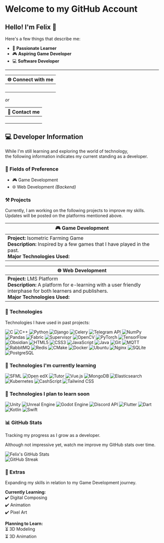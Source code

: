 # **Welcome to my GitHub Account**

## Hello! I'm **Felix** 👋

Here's a few things that describe me:
- 🚀 **Passionate Learner**
- 🎮 **Aspiring Game Developer**
- 💻 **Software Developer**

---

| 🌐 Connect with me |
|--------------------|
| <a href="https://www.instagram.com/jx.st_felix?igsh=eWFxcnlyZGRkNGxw"><img src="https://img.shields.io/badge/-Instagram-E4405F?style=flat&logo=instagram&logoColor=white" height="16"></a> <a href="https://discord.com/users/738338408572911696"><img src="https://img.shields.io/badge/-Discord-5865F2?style=flat&logo=discord&logoColor=white" height="16"></a> |

_or_

| 📧 Contact me |
|---------------|
| <a href="mailto:floresfelixleo.fleurs96@gmail.com"><img src="https://img.shields.io/badge/-Email-D14836?style=flat&logo=gmail&logoColor=white" height="16"></a> |


## 💻 **Developer Information**
While I'm still learning and exploring the world of technology,  
the following information indicates my current standing as a developer.

### 🎯 **Fields of Preference**
- 🎮 Game Development
- 🌐 Web Development _(Backend)_

### ⚒️ **Projects**
Currently, I am working on the following projects to improve my skills. Updates will be posted on the platforms mentioned above.

| 🎮 **Game Development** |
|-------------------------|
| **Project:** Isometric Farming Game<br>**Description:** Inspired by a few games that I have played in the past.<br>**Major Technologies Used:** <img src="https://img.shields.io/badge/-C++-00599C?style=flat&logo=c%2B%2B&logoColor=white" height="16"> <img src="https://img.shields.io/badge/-SFML-8CC445?style=flat&logo=sfml&logoColor=white" height="16"> <img src="https://img.shields.io/badge/-CMake-064F8C?style=flat-square&logo=cmake" height="16"> |

| 🌐 **Web Development** |
|------------------------|
| **Project:** LMS Platform<br>**Description:** A platform for e-learning with a user friendly interphase for both learners and publishers.<br>**Major Technologies Used:** <img src="https://img.shields.io/badge/-Python-3776AB?style=flat&logo=python&logoColor=white" height="16"> <img src="https://img.shields.io/badge/-Django-092E20?style=flat&logo=django&logoColor=white" height="16"> <img src="https://img.shields.io/badge/-Vue.js-4FC08D?style=flat&logo=vue.js&logoColor=white" height="16"> <img src="https://img.shields.io/badge/-Tailwind%20CSS-38B2AC?style=flat&logo=tailwindcss&logoColor=white" height="16"> <img src="https://img.shields.io/badge/-PostgreSQL-336791?style=flat&logo=postgresql&logoColor=white" height="16"> <img src="https://img.shields.io/badge/-Elasticsearch-005571?style=flat&logo=elasticsearch&logoColor=white" height="16"> <img src="https://img.shields.io/badge/-RabbitMQ-FF6600?style=flat&logo=rabbitmq&logoColor=white" height="16"> <img src="https://img.shields.io/badge/-Redis-DC382D?style=flat&logo=redis&logoColor=white" height="16"> <img src="https://img.shields.io/badge/-Nginx-269539?style=flat&logo=nginx&logoColor=white" height="16"> <img src="https://img.shields.io/badge/-Docker-2496ED?style=flat&logo=docker&logoColor=white" height="16"> |

### 🚀 **Technologies**
Technologies I have used in past projects:

![C](https://img.shields.io/badge/-C-00599C?style=flat&logo=c&logoColor=white)
![C++](https://img.shields.io/badge/-C++-00599C?style=flat&logo=c%2B%2B&logoColor=white)
![Python](https://img.shields.io/badge/-Python-3776AB?style=flat&logo=python&logoColor=white)
![Django](https://img.shields.io/badge/-Django-092E20?style=flat&logo=django&logoColor=white)
![Celery](https://img.shields.io/badge/-Celery-37814A?style=flat&logo=celery&logoColor=white)
![Telegram API](https://img.shields.io/badge/-Telegram%20API-26A5E4?style=flat&logo=telegram&logoColor=white)
![NumPy](https://img.shields.io/badge/-NumPy-013243?style=flat&logo=numpy&logoColor=white)
![Pandas](https://img.shields.io/badge/-Pandas-150458?style=flat&logo=pandas&logoColor=white)
![Fabric](https://img.shields.io/badge/-Fabric-2C2D72?style=flat&logo=python&logoColor=white)
![Supervisor](https://img.shields.io/badge/-Supervisor-000000?style=flat&logo=linux&logoColor=white)
![OpenCV](https://img.shields.io/badge/-OpenCV-5C3EE8?style=flat&logo=opencv&logoColor=white)
![PyTorch](https://img.shields.io/badge/-PyTorch-EE4C2C?style=flat&logo=pytorch&logoColor=white)
![TensorFlow](https://img.shields.io/badge/-TensorFlow-FF6F00?style=flat&logo=tensorflow&logoColor=white)
![Obsidian](https://img.shields.io/badge/-Obsidian-4E4E4E?style=flat&logo=obsidian&logoColor=white)
![HTML5](https://img.shields.io/badge/-HTML5-E34F26?style=flat&logo=html5&logoColor=white)
![CSS3](https://img.shields.io/badge/-CSS3-1572B6?style=flat&logo=css3&logoColor=white)
![JavaScript](https://img.shields.io/badge/-JavaScript-F7DF1E?style=flat&logo=javascript&logoColor=black)
![Java](https://img.shields.io/badge/-Java-007396?style=flat&logo=openjdk&logoColor=white)
![Git](https://img.shields.io/badge/-Git-F05032?style=flat&logo=git&logoColor=white)
![MQTT](https://img.shields.io/badge/-MQTT-00C7B7?style=flat&logo=eclipse-mosquitto&logoColor=white)
![RabbitMQ](https://img.shields.io/badge/-RabbitMQ-FF6600?style=flat&logo=rabbitmq&logoColor=white)
![Redis](https://img.shields.io/badge/-Redis-DC382D?style=flat&logo=redis&logoColor=white)
![CMake](https://img.shields.io/badge/-CMake-064F8C?style=flat&logo=cmake&logoColor=white)
![Docker](https://img.shields.io/badge/-Docker-2496ED?style=flat&logo=docker&logoColor=white)
![Ubuntu](https://img.shields.io/badge/-Ubuntu-E95420?style=flat&logo=ubuntu&logoColor=white)
![Nginx](https://img.shields.io/badge/-Nginx-269539?style=flat&logo=nginx&logoColor=white)
![SQLite](https://img.shields.io/badge/-SQLite-003B57?style=flat&logo=sqlite&logoColor=white)
![PostgreSQL](https://img.shields.io/badge/-PostgreSQL-336791?style=flat&logo=postgresql&logoColor=white)

### 📖 **Technologies I'm currently learning**  
![SFML](https://img.shields.io/badge/-SFML-8CC445?style=flat&logo=sfml&logoColor=white)
![Open edX](https://img.shields.io/badge/-Open%20edX-002B5C?style=flat&logo=openedx&logoColor=white)
![Tutor](https://img.shields.io/badge/-Tutor-FFD166?style=flat&logo=edx&logoColor=black)
![Vue.js](https://img.shields.io/badge/-Vue.js-4FC08D?style=flat&logo=vue.js&logoColor=white)
![MongoDB](https://img.shields.io/badge/-MongoDB-47A248?style=flat&logo=mongodb&logoColor=white)
![Elasticsearch](https://img.shields.io/badge/-Elasticsearch-005571?style=flat&logo=elasticsearch&logoColor=white)
![Kubernetes](https://img.shields.io/badge/-Kubernetes-326CE5?style=flat&logo=kubernetes&logoColor=white)
![CashScript](https://img.shields.io/badge/-CashScript-000000?style=flat&logo=bitcoin&logoColor=white)
![Tailwind CSS](https://img.shields.io/badge/-Tailwind%20CSS-38B2AC?style=flat&logo=tailwindcss&logoColor=white)


### 🎯 **Technologies I plan to learn soon**  
![Unity](https://img.shields.io/badge/-Unity-000000?style=flat&logo=unity&logoColor=white)
![Unreal Engine](https://img.shields.io/badge/-Unreal%20Engine-313131?style=flat&logo=unrealengine&logoColor=white)
![Godot Engine](https://img.shields.io/badge/-Godot%20Engine-478CBF?style=flat&logo=godotengine&logoColor=white)
![Discord API](https://img.shields.io/badge/-Discord%20API-5865F2?style=flat&logo=discord&logoColor=white)
![Flutter](https://img.shields.io/badge/-Flutter-02569B?style=flat&logo=flutter&logoColor=white)
![Dart](https://img.shields.io/badge/-Dart-0175C2?style=flat&logo=dart&logoColor=white)
![Kotlin](https://img.shields.io/badge/-Kotlin-0095D5?style=flat&logo=kotlin&logoColor=white)
![Swift](https://img.shields.io/badge/-Swift-FA7343?style=flat&logo=swift&logoColor=white)

### 📊 GitHub Stats  
Tracking my progress as I grow as a developer.

Although not impressive yet, watch me improve my GitHub stats over time.

![Felix's GitHub Stats](https://github-readme-stats.vercel.app/api?username=Jxst-Felix&show_icons=true&hide_border=true&theme=graywhite)  
![GitHub Streak](https://github-readme-streak-stats.herokuapp.com/?user=Jxst-Felix&hide_border=true&theme=graywhite)

### 🎨 Extras  
Expanding my skills in relation to my Game Development journey.  

**Currently Learning:**  
✔️ Digital Composing  
✔️ Animation  
✔️ Pixel Art  

**Planning to Learn:**  
⏳ 3D Modeling  
⏳ 3D Animation
